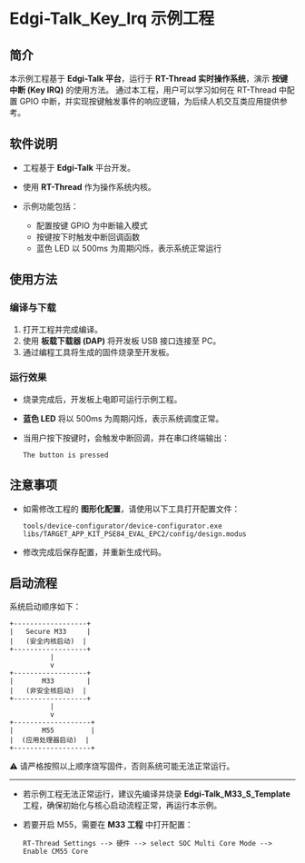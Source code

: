 # Edgi-Talk_Key_Irq 示例工程

## 简介

本示例工程基于 **Edgi-Talk 平台**，运行于 **RT-Thread 实时操作系统**，演示 **按键中断 (Key IRQ)** 的使用方法。
通过本工程，用户可以学习如何在 RT-Thread 中配置 GPIO 中断，并实现按键触发事件的响应逻辑，为后续人机交互类应用提供参考。

## 软件说明

* 工程基于 **Edgi-Talk** 平台开发。
* 使用 **RT-Thread** 作为操作系统内核。
* 示例功能包括：

  * 配置按键 GPIO 为中断输入模式
  * 按键按下时触发中断回调函数
  * 蓝色 LED 以 500ms 为周期闪烁，表示系统正常运行

## 使用方法

### 编译与下载

1. 打开工程并完成编译。
2. 使用 **板载下载器 (DAP)** 将开发板 USB 接口连接至 PC。
3. 通过编程工具将生成的固件烧录至开发板。

### 运行效果

* 烧录完成后，开发板上电即可运行示例工程。
* **蓝色 LED** 将以 500ms 为周期闪烁，表示系统调度正常。
* 当用户按下按键时，会触发中断回调，并在串口终端输出：

  ```
  The button is pressed
  ```

## 注意事项

* 如需修改工程的 **图形化配置**，请使用以下工具打开配置文件：

  ```
  tools/device-configurator/device-configurator.exe
  libs/TARGET_APP_KIT_PSE84_EVAL_EPC2/config/design.modus
  ```
* 修改完成后保存配置，并重新生成代码。

## 启动流程

系统启动顺序如下：

```
+------------------+
|   Secure M33     |
|   (安全内核启动)  |
+------------------+
          |
          v
+------------------+
|       M33        |
|   (非安全核启动)  |
+------------------+
          |
          v
+-------------------+
|       M55         |
|  (应用处理器启动)  |
+-------------------+
```

⚠️ 请严格按照以上顺序烧写固件，否则系统可能无法正常运行。

---

* 若示例工程无法正常运行，建议先编译并烧录 **Edgi-Talk\_M33\_S\_Template** 工程，确保初始化与核心启动流程正常，再运行本示例。
* 若要开启 M55，需要在 **M33 工程** 中打开配置：

  ```
  RT-Thread Settings --> 硬件 --> select SOC Multi Core Mode --> Enable CM55 Core
  ```

